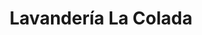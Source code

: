 ---
title: "Lavandería La Colada"
url: /salamanca/lavanderia-la-colada-avenida-de-portugal/
shop: Wäscherei
---